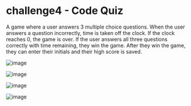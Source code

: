 # challenge4 - Code Quiz

A game where a user answers 3 multiple choice questions. When the user answers a question incorrectly, time is taken off the clock. If the clock reaches 0, the game is over. If the user answers all three questions correctly with time remaining, they win the game. After they win the game, they can enter their initials and their high score is saved.

![image](https://user-images.githubusercontent.com/98971970/159135092-74264885-89c4-44b3-ac7a-8a9a0b8cf5d5.png)

![image](https://user-images.githubusercontent.com/98971970/159135125-eed3ad7d-8365-4280-a313-749ee5f9f546.png)

![image](https://user-images.githubusercontent.com/98971970/159135119-e4a3f01b-e516-4e82-a53d-b4897135b9ff.png)

![image](https://user-images.githubusercontent.com/98971970/159135136-8d6b70ba-d65d-467c-9dac-2ed6d4da1076.png)


